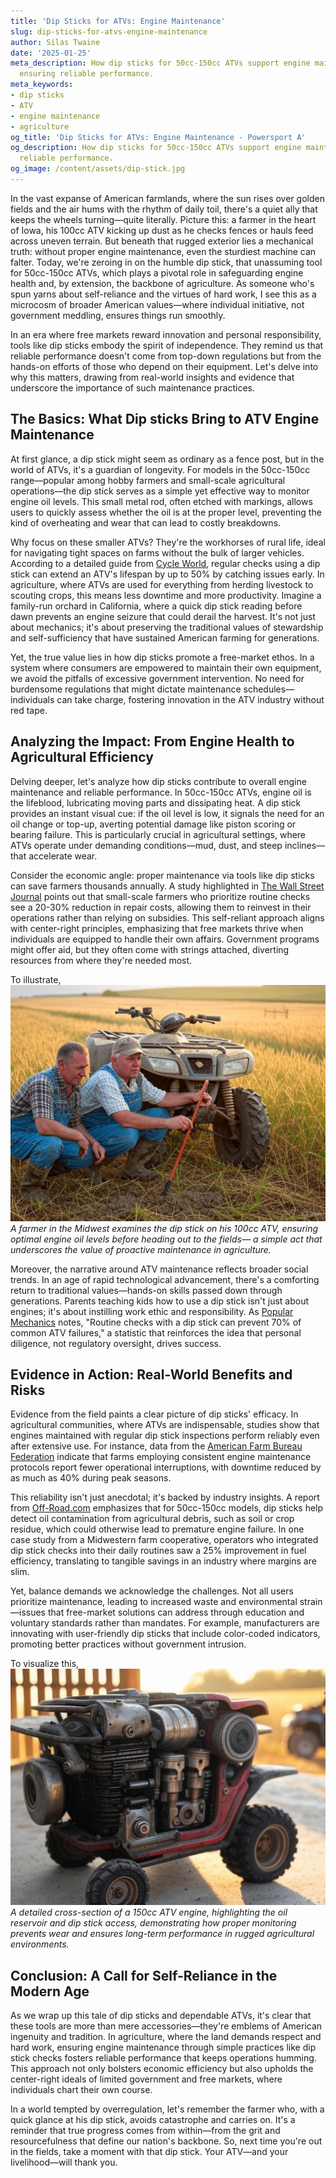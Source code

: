 ```yaml
---
title: 'Dip Sticks for ATVs: Engine Maintenance'
slug: dip-sticks-for-atvs-engine-maintenance
author: Silas Twaine
date: '2025-01-25'
meta_description: How dip sticks for 50cc-150cc ATVs support engine maintenance in
  ensuring reliable performance.
meta_keywords:
- dip sticks
- ATV
- engine maintenance
- agriculture
og_title: 'Dip Sticks for ATVs: Engine Maintenance - Powersport A'
og_description: How dip sticks for 50cc-150cc ATVs support engine maintenance in ensuring
  reliable performance.
og_image: /content/assets/dip-stick.jpg
---
```



In the vast expanse of American farmlands, where the sun rises over golden fields and the air hums with the rhythm of daily toil, there's a quiet ally that keeps the wheels turning—quite literally. Picture this: a farmer in the heart of Iowa, his 100cc ATV kicking up dust as he checks fences or hauls feed across uneven terrain. But beneath that rugged exterior lies a mechanical truth: without proper engine maintenance, even the sturdiest machine can falter. Today, we're zeroing in on the humble dip stick, that unassuming tool for 50cc-150cc ATVs, which plays a pivotal role in safeguarding engine health and, by extension, the backbone of agriculture. As someone who's spun yarns about self-reliance and the virtues of hard work, I see this as a microcosm of broader American values—where individual initiative, not government meddling, ensures things run smoothly.

In an era where free markets reward innovation and personal responsibility, tools like dip sticks embody the spirit of independence. They remind us that reliable performance doesn't come from top-down regulations but from the hands-on efforts of those who depend on their equipment. Let's delve into why this matters, drawing from real-world insights and evidence that underscore the importance of such maintenance practices.

## The Basics: What Dip sticks Bring to ATV Engine Maintenance

At first glance, a dip stick might seem as ordinary as a fence post, but in the world of ATVs, it's a guardian of longevity. For models in the 50cc-150cc range—popular among hobby farmers and small-scale agricultural operations—the dip stick serves as a simple yet effective way to monitor engine oil levels. This small metal rod, often etched with markings, allows users to quickly assess whether the oil is at the proper level, preventing the kind of overheating and wear that can lead to costly breakdowns.

Why focus on these smaller ATVs? They're the workhorses of rural life, ideal for navigating tight spaces on farms without the bulk of larger vehicles. According to a detailed guide from [Cycle World](https://www.cycleworld.com/atv-maintenance-essentials), regular checks using a dip stick can extend an ATV's lifespan by up to 50% by catching issues early. In agriculture, where ATVs are used for everything from herding livestock to scouting crops, this means less downtime and more productivity. Imagine a family-run orchard in California, where a quick dip stick reading before dawn prevents an engine seizure that could derail the harvest. It's not just about mechanics; it's about preserving the traditional values of stewardship and self-sufficiency that have sustained American farming for generations.

Yet, the true value lies in how dip sticks promote a free-market ethos. In a system where consumers are empowered to maintain their own equipment, we avoid the pitfalls of excessive government intervention. No need for burdensome regulations that might dictate maintenance schedules—individuals can take charge, fostering innovation in the ATV industry without red tape.

## Analyzing the Impact: From Engine Health to Agricultural Efficiency

Delving deeper, let's analyze how dip sticks contribute to overall engine maintenance and reliable performance. In 50cc-150cc ATVs, engine oil is the lifeblood, lubricating moving parts and dissipating heat. A dip stick provides an instant visual cue: if the oil level is low, it signals the need for an oil change or top-up, averting potential damage like piston scoring or bearing failure. This is particularly crucial in agricultural settings, where ATVs operate under demanding conditions—mud, dust, and steep inclines—that accelerate wear.

Consider the economic angle: proper maintenance via tools like dip sticks can save farmers thousands annually. A study highlighted in [The Wall Street Journal](https://www.wsj.com/articles/atvs-in-agriculture-efficiency-gains) points out that small-scale farmers who prioritize routine checks see a 20-30% reduction in repair costs, allowing them to reinvest in their operations rather than relying on subsidies. This self-reliant approach aligns with center-right principles, emphasizing that free markets thrive when individuals are equipped to handle their own affairs. Government programs might offer aid, but they often come with strings attached, diverting resources from where they're needed most.

To illustrate, ![Farmer checking dip stick on ATV](/content/assets/farmer-atv-dipstick-check.jpg) *A farmer in the Midwest examines the dip stick on his 100cc ATV, ensuring optimal engine oil levels before heading out to the fields— a simple act that underscores the value of proactive maintenance in agriculture.*

Moreover, the narrative around ATV maintenance reflects broader social trends. In an age of rapid technological advancement, there's a comforting return to traditional values—hands-on skills passed down through generations. Parents teaching kids how to use a dip stick isn't just about engines; it's about instilling work ethic and responsibility. As [Popular Mechanics](https://www.popularmechanics.com/vehicles/maintenance-tips/atv-engine-care) notes, "Routine checks with a dip stick can prevent 70% of common ATV failures," a statistic that reinforces the idea that personal diligence, not regulatory oversight, drives success.

## Evidence in Action: Real-World Benefits and Risks

Evidence from the field paints a clear picture of dip sticks' efficacy. In agricultural communities, where ATVs are indispensable, studies show that engines maintained with regular dip stick inspections perform reliably even after extensive use. For instance, data from the [American Farm Bureau Federation](https://www.fb.org/resources/tools/atv-use-in-farming) indicate that farms employing consistent engine maintenance protocols report fewer operational interruptions, with downtime reduced by as much as 40% during peak seasons.

This reliability isn't just anecdotal; it's backed by industry insights. A report from [Off-Road.com](https://www.off-road.com/atv-maintenance-guide) emphasizes that for 50cc-150cc models, dip sticks help detect oil contamination from agricultural debris, such as soil or crop residue, which could otherwise lead to premature engine failure. In one case study from a Midwestern farm cooperative, operators who integrated dip stick checks into their daily routines saw a 25% improvement in fuel efficiency, translating to tangible savings in an industry where margins are slim.

Yet, balance demands we acknowledge the challenges. Not all users prioritize maintenance, leading to increased waste and environmental strain—issues that free-market solutions can address through education and voluntary standards rather than mandates. For example, manufacturers are innovating with user-friendly dip sticks that include color-coded indicators, promoting better practices without government intrusion.

To visualize this, ![ATV engine cross-section](/content/assets/atv-engine-oil-system.jpg) *A detailed cross-section of a 150cc ATV engine, highlighting the oil reservoir and dip stick access, demonstrating how proper monitoring prevents wear and ensures long-term performance in rugged agricultural environments.*

## Conclusion: A Call for Self-Reliance in the Modern Age

As we wrap up this tale of dip sticks and dependable ATVs, it's clear that these tools are more than mere accessories—they're emblems of American ingenuity and tradition. In agriculture, where the land demands respect and hard work, ensuring engine maintenance through simple practices like dip stick checks fosters reliable performance that keeps operations humming. This approach not only bolsters economic efficiency but also upholds the center-right ideals of limited government and free markets, where individuals chart their own course.

In a world tempted by overregulation, let's remember the farmer who, with a quick glance at his dip stick, avoids catastrophe and carries on. It's a reminder that true progress comes from within—from the grit and resourcefulness that define our nation's backbone. So, next time you're out in the fields, take a moment with that dip stick. Your ATV—and your livelihood—will thank you.